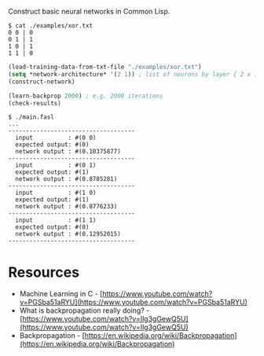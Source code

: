 Construct basic neural networks in Common Lisp.

```console
$ cat ./examples/xor.txt
0 0 | 0
0 1 | 1
1 0 | 1
1 1 | 0
```

```lisp
(load-training-data-from-txt-file "./examples/xor.txt")
(setq *network-architecture* '(2 1)) ; list of neurons by layer { 2 x 1 }
(construct-network)

(learn-backprop 2000) ; e.g. 2000 iterations
(check-results)
```

```console
$ ./main.fasl
...
------------------------------------
  input          : #(0 0)
  expected output: #(0)
  network output : #(0.10375877)
------------------------------------
  input          : #(0 1)
  expected output: #(1)
  network output : #(0.8785281)
------------------------------------
  input          : #(1 0)
  expected output: #(1)
  network output : #(0.8776233)
------------------------------------
  input          : #(1 1)
  expected output: #(0)
  network output : #(0.12952015)
------------------------------------
```

# Resources

- Machine Learning in C - [https://www.youtube.com/watch?v=PGSba51aRYU](https://www.youtube.com/watch?v=PGSba51aRYU)
- What is backpropagation really doing? - [https://www.youtube.com/watch?v=Ilg3gGewQ5U](https://www.youtube.com/watch?v=Ilg3gGewQ5U)
- Backpropagation - [https://en.wikipedia.org/wiki/Backpropagation](https://en.wikipedia.org/wiki/Backpropagation)
